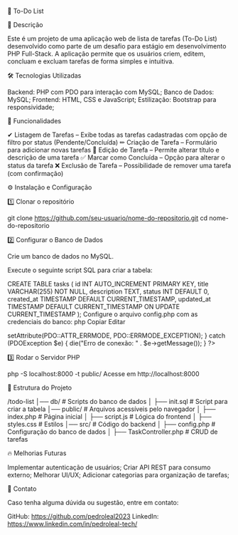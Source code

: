 📌 To-Do List

📖 Descrição

Este é um projeto de uma aplicação web de lista de tarefas (To-Do List) desenvolvido como parte de um desafio para estágio em desenvolvimento PHP Full-Stack.
A aplicação permite que os usuários criem, editem, concluam e excluam tarefas de forma simples e intuitiva.

🛠 Tecnologias Utilizadas

Backend: PHP com PDO para interação com MySQL;
Banco de Dados: MySQL;
Frontend: HTML, CSS e JavaScript;
Estilização: Bootstrap para responsividade;

🚀 Funcionalidades

✔ Listagem de Tarefas – Exibe todas as tarefas cadastradas com opção de filtro por status (Pendente/Concluída)
✏ Criação de Tarefa – Formulário para adicionar novas tarefas
📝 Edição de Tarefa – Permite alterar título e descrição de uma tarefa
✅ Marcar como Concluída – Opção para alterar o status da tarefa
❌ Exclusão de Tarefa – Possibilidade de remover uma tarefa (com confirmação)

⚙ Instalação e Configuração

1️⃣ Clonar o repositório

git clone https://github.com/seu-usuario/nome-do-repositorio.git
cd nome-do-repositorio

2️⃣ Configurar o Banco de Dados

Crie um banco de dados no MySQL.

Execute o seguinte script SQL para criar a tabela:

CREATE TABLE tasks (
    id INT AUTO_INCREMENT PRIMARY KEY,
    title VARCHAR(255) NOT NULL,
    description TEXT,
    status INT DEFAULT 0,
    created_at TIMESTAMP DEFAULT CURRENT_TIMESTAMP,
    updated_at TIMESTAMP DEFAULT CURRENT_TIMESTAMP ON UPDATE CURRENT_TIMESTAMP
);
Configure o arquivo config.php com as credenciais do banco:
php
Copiar
Editar
<?php
$host = 'localhost';
$dbname = 'seu_banco';
$user = 'seu_usuario';
$pass = 'sua_senha';

try {
    $pdo = new PDO("mysql:host=$host;dbname=$dbname", $user, $pass);
    $pdo->setAttribute(PDO::ATTR_ERRMODE, PDO::ERRMODE_EXCEPTION);
} catch (PDOException $e) {
    die("Erro de conexão: " . $e->getMessage());
}
?>

3️⃣ Rodar o Servidor PHP

php -S localhost:8000 -t public/
Acesse em http://localhost:8000

📂 Estrutura do Projeto

/todo-list
│── db/                      # Scripts do banco de dados
│   ├── init.sql             # Script para criar a tabela
│── public/                  # Arquivos acessíveis pelo navegador
│   ├── index.php            # Página inicial
│   ├── script.js            # Lógica do frontend
│   ├── styles.css           # Estilos
│── src/                     # Código do backend
│   ├── config.php           # Configuração do banco de dados
│   ├── TaskController.php   # CRUD de tarefas

🔥 Melhorias Futuras

 Implementar autenticação de usuários;
 Criar API REST para consumo externo;
 Melhorar UI/UX;
 Adicionar categorias para organização de tarefas;

📩 Contato

Caso tenha alguma dúvida ou sugestão, entre em contato:

GitHub: https://github.com/pedroleal2023
LinkedIn: https://www.linkedin.com/in/pedroleal-tech/
